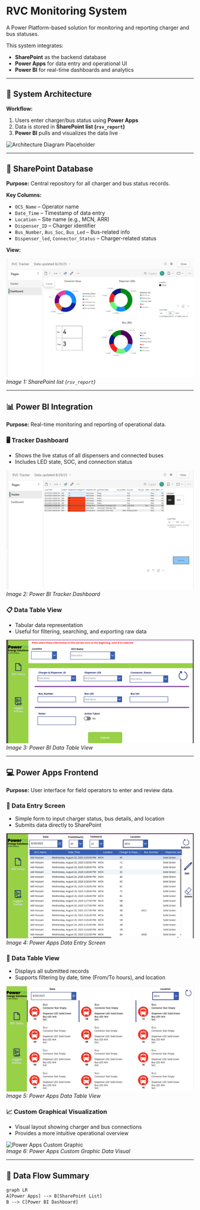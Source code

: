 # RVC Monitoring System

A Power Platform-based solution for monitoring and reporting charger and bus statuses.

This system integrates:

- **SharePoint** as the backend database
- **Power Apps** for data entry and operational UI
- **Power BI** for real-time dashboards and analytics

---

## 📌 System Architecture

**Workflow:**

1. Users enter charger/bus status using **Power Apps**
2. Data is stored in **SharePoint list (`rsv_report`)**
3. **Power BI** pulls and visualizes the data live

![Architecture Diagram Placeholder](images/1png)

---

## 📁 SharePoint Database

**Purpose:** Central repository for all charger and bus status records.

**Key Columns:**
- `OCS_Name` – Operator name  
- `Date_Time` – Timestamp of data entry  
- `Location` – Site name (e.g., MCN, ARR)  
- `Dispenser_ID` – Charger identifier  
- `Bus_Number`, `Bus_Soc`, `Bus_Led` – Bus-related info  
- `Dispenser_led`, `Connector_Status` – Charger-related status  

**View:**

![SharePoint List View](images/2.png)  
*Image 1: SharePoint list (`rsv_report`)*

---

## 📊 Power BI Integration

**Purpose:** Real-time monitoring and reporting of operational data.

### 🖥️ Tracker Dashboard

- Shows the live status of all dispensers and connected buses
- Includes LED state, SOC, and connection status

![Power BI Dashboard](images/3.png)  
*Image 2: Power BI Tracker Dashboard*

### 📋 Data Table View

- Tabular data representation
- Useful for filtering, searching, and exporting raw data

![Power BI Data Table](images/4.png)  
*Image 3: Power BI Data Table View*

---

## 💻 Power Apps Frontend

**Purpose:** User interface for field operators to enter and review data.

### 📝 Data Entry Screen

- Simple form to input charger status, bus details, and location
- Submits data directly to SharePoint

![Power Apps Data Entry](images/5.png)  
*Image 4: Power Apps Data Entry Screen*

### 📑 Data Table View

- Displays all submitted records
- Supports filtering by date, time (From/To hours), and location

![Power Apps Data Table](images/6.png)  
*Image 5: Power Apps Data Table View*

### 📈 Custom Graphical Visualization

- Visual layout showing charger and bus connections
- Provides a more intuitive operational overview

![Power Apps Custom Graphic](images/image6.png)  
*Image 6: Power Apps Custom Graphic Data Visual*

---

## 🔁 Data Flow Summary

```mermaid
graph LR
A[Power Apps] --> B[SharePoint List]
B --> C[Power BI Dashboard]

